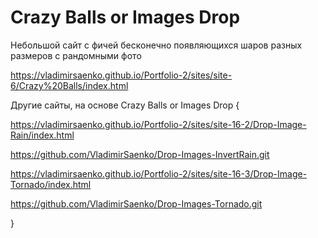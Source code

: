 # Crazy Balls or Images Drop
 
Небольшой сайт с фичей бесконечно появляющихся шаров разных размеров с рандомными фото

https://vladimirsaenko.github.io/Portfolio-2/sites/site-6/Crazy%20Balls/index.html

Другие сайты, на основе Crazy Balls or Images Drop {

   https://vladimirsaenko.github.io/Portfolio-2/sites/site-16-2/Drop-Image-Rain/index.html
   
   https://github.com/VladimirSaenko/Drop-Images-InvertRain.git
   
   https://vladimirsaenko.github.io/Portfolio-2/sites/site-16-3/Drop-Image-Tornado/index.html
   
   https://github.com/VladimirSaenko/Drop-Images-Tornado.git
   
}
